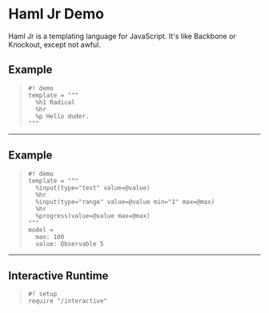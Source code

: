 Haml Jr Demo
============

Haml Jr is a templating language for JavaScript. It's like Backbone or Knockout,
except not awful.

Example
-------

>     #! demo
>     template = """
>       %h1 Radical
>       %hr
>       %p Hello duder.
>     """

---

Example
-------

>     #! demo
>     template = """
>       %input(type="text" value=@value)
>       %hr
>       %input(type="range" value=@value min="1" max=@max)
>       %hr
>       %progress(value=@value max=@max)
>     """
>     model =
>       max: 100
>       value: Observable 5

---

Interactive Runtime
-------------------

>     #! setup
>     require "/interactive"
